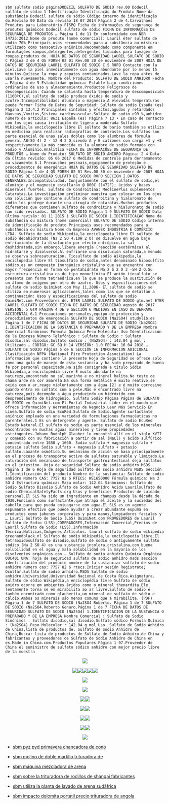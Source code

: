 
```
sbm sulfato sodio páginaDODECIL SULFATO DE SÓDIO rev.00 Dodecil sulfato de sódio 1 Identificação Identificação do Produto Nome da substância Dodecil sulfato de sódio Código interno de identificação do.Revisão 00 Data da revisão 18 07 2014 Página 2 de 4.Carvalhaes Produtos para Laboratório FISPQ Ficha de informações de segurança de produtos químicos Dodecil sulfato de sódio FICHA DE INFORMAÇÕES DE SEGURANÇA DE PRODUTOS … Página 1 de 11 Em conformidade com NBR 14725:2012.Nome do produto (nome comercial): Lauril éter sulfato de sódio 70% Principais usos recomendados para a substância ou mistura: Utilizado como tensoativo aniônico.Recomendado como componente em formulações xampus,detergentes,detergentes líquidos para lavagem de roupas,produtos de. HOJA DE DATOS DE SEGURIDAD LAURIL SULFATO DE SODIO C Página 3 de 4 QS FORSH 02 01 Rev.00 30 de noviembre de 2007 HOJA DE DATOS DE SEGURIDAD LAURIL SULFATO DE SODIO C.S ROFO Contacto con la piel.Lave la piel inmediatamente con agua abundante por lo menos 15 minutos.Quítese la ropa y zapatos contaminados.Lave la ropa antes de usarla nuevamente. Nombre del Producto: SULFATO DE SODIO ANHIDRO Fecha … Página 4 de 5 Estabilidad química: Estable bajo condiciones ordinarias de uso y almacenamiento.Productos Peligrosos de descomposición: Cuando se calienta hasta temperatura de descomposición (1100ºC),el sulfato de sodio produce óxidos de sodio y azufre.Incompatibilidad: Aluminio o magnesio.A elevadas temperaturas puede formar Ficha de Datos de Seguridad: Sulfato de sodio España (es) Página 2 13.4.2 Principales síntomas y efectos,agudos y retardados Náuseas,Vómitos,Sistema cardiovascular.Sulfato de sodio ≥99 %,anhidro número de artículo: 8631 España (es) Página 7 13 • En caso de contacto con los ojos causa irritación de ligera a moderada Sulfato Wikipedia,la enciclopedia libre El sulfato de bario también se utiliza en medicina para realizar radiografías de contraste.Los sulfatos son parte esencial de unas sales dobles como los alumbres de fórmula general AB(SO 4) 2 · 12 H 2 O,siendo A y B cationes con carga +1 y +3 respectivamente.La más conocida es la alumbre de sodio formada con Sodio y Aluminio.Analítica FICHA DE INFORMAÇÕES DE SEGURANÇA DE PRODUTOS … Nome do Produto: SULFATO DE SÓDIO ANIDRO Página: 2 4 Data da última revisão: 05 06 2017 6 Medidas de controle para derramamento ou vazamento 6.1 Precauções pessoais,equipamento de proteção e procedimentos de emergência HOJA DE DATOS DE SEGURIDAD SULFATO DE SODIO Página 1 de 4 QS FORSH 02 01 Rev.00 30 de noviembre de 2007 HOJA DE DATOS DE SEGURIDAD SULFATO DE SODIO ROFO SECCIÓN I.DATOS GENERALES.Incompatibilidad: Conjuntamente con el sulfato de sodio,el aluminio y el magnesio estallarán @ 800C (1472F); ácidos y bases minerales fuertes. Sulfato de Condroitina: MedlinePlus suplementos Cataratas.La investigación preliminar muestra que colocar en los ojos una solución que contiene sulfato de condroitina y hialuronato de sodio los protege durante una cirugía de cataratas.Muchos productos diferentes que contienen sulfato de condroitina y hialuronato de sodio han sido revisados. SULFATO DE SÓDIO Página 1 9 SULFATO DE SÓDIO Data última revisão: 01 11 2015 1 SULFATO DE SÓDIO 1.IDENTIFICAÇÃO Nome da substância ou mistura (nome comercial) SULFATO DE SÓDIO Código interno de identificação do produto Principais usos recomendados para a substância ou mistura Nome da Empresa AVANEX INDÚSTRIA E COMÉRCIO LTDA. Sulfato de sodio Wikipedia,la enciclopedia libre El sulfato de sodio decahidratado (Na 2 SO 4.10H 2 O) se disuelve en agua bajo enfriamiento de la disolución por efecto entrópico.La sal deshidratada,sin embargo,libera energía (reacción exotérmica) al hidratarse y disolverse.Al enfriarse una disolución saturada,a menudo se observa sobresaturación. Tiosulfato de sodio Wikipedia,la enciclopedia libre El tiosulfato de sodio,antes denominado hiposulfito sódico,es un compuesto inorgánico cristalino que se encuentra con mayor frecuencia en forma de pentahidrato Na 2 S 2 O 3 ·5H 2 O.Su estructura cristalina es de tipo monoclínica.El anión tiosulfato se presenta con forma tetraédrica,en la que se produce la sustitución de un átomo de oxígeno por otro de azufre. Usos y especificaciones del sulfato de sodio QuimiNet.com May 11,2006· El sulfato de sodio se utiliza en numerosas aplicaciones,tales como las que se detallan a continuación: Usos y especificaciones del sulfato de sodio QuimiNet.com Proveedores de. ETER LAURIL SULFATO DE SODIO gtm.net ETER LAURIL SULFATO DE SODIO FICHA DE DATOS DE SEGURIDAD agosto de 2017 VERSIÓN: 5 GTM PÁGINA 4 DE 9 SECCIÓN 6 MEDIDAS EN CASO DE DERRAME ACCIDENTAL 6.1 Precauciones personales,equipo de protección y procedimientos de emergencia SULFATO DE SODIO (Na2SO4) studylib.es Página 1 de 7 FICHA DE DATOS DE SEGURIDAD SULFATO DE SODIO (Na2SO4) 1.IDENTIFICACION DE LA SUSTANCIA O PREPARADO Y DE LA EMPRESA Nombre Comercial Sinónimos Formula Química Peso Molecular Uso Identificación de la Empresa Número Telefónico : Sulfato de Sodio : Sulfato disodio,sal disodio,Sulfato sódico : (Na2SO4) : 142.04 g mol : Utilizado … CÓDIGO: GC SQ H 14 VERSIÓN: 1.0 FECHA: 16 04 2018 … SULFATO DE SODIO Página 5 de 6 SECCIÓN 16 INFORMACION ADICIONAL Clasificación NFPA (National Fire Protection Association) La información que contiene la presente Hoja de Seguridad se ofrece solo como una guía de manejo de esta sustancia y ha sido preparado de buena fe por personal capacitado.Ha sido consignada a título Sódio Wikipédia,a enciclopédia livre É muito abundante na natureza,encontrado no sal marinho e no mineral halita.No teste de chama arde na cor amarela.Na sua forma metálica é muito reativo,se oxida com o ar,reage violentamente com a água [2] e é muito corrosivo quando entra em contato com a pele.Não é encontrado livre na natureza,pois decompõe a água produzindo um hidróxido com desprendimento de hidrogênio. Sulfato Sodio Página Página de SULFATO DE SODIO en QuimiNet.com El Portal Industrial Líder en el mundo que ofrece Información y Herramientas de Negocio.Leer Más Servicio En Línea.Sulfato de sodio EcuRed.Sulfato de Sodio.Agente surfactante aniónico empleado en una variedad de formulaciones farmacéuticas no parenterales.1 Es un detergente y agente. Sulfato de sodio EcuRed Estado Natural.El sulfato de sodio es parte esencial de los minerales encontrados en muchas aguas minerales y tiene propiedades astringentes.Johann Rudolph Glauber lo encontró allí en el siglo XVII y comenzó con su fabricación a partir de sal (NaCl) y ácido sulfúrico concentrado entre 1650 y 1660. Sodio sulfato + magnesio sulfato + potasio sulfato Sodio sulfato + magnesio sulfato + potasio sulfato.Laxante osmótico.Su mecanismo de acción se basa principalmente en el proceso de transporte activo de sulfatos saturable y limitado.La saturación del mecanismo de transporte gastrointestinal deja sulfatos en el intestino. Hoja de seguridad Sulfato de sodio anhidro MSDS Página 1 de 6 Hoja de seguridad Sulfato de sodio anhidro MSDS Sección 1.Identificación del producto Nombre de la sustancia: Sulfato de sodio anhidro Número CAS: 7757 82 6 RTECS: WE1650000 Fórmula química: Na 2 SO 4 Estructura química: Masa molar: 142.04 Sinónimos: Sulfato de Sodio Sulfato Disodio Sulfato de Sodio Anhidro Acido Laurilsulfato de sodio ChemicalSafetyFacts.org Usos y beneficios Productos de cuidado personal.El SLS ha sido un ingrediente en champús desde la década de 1930.Funciona como surfactante,que atrapa el aceite y la suciedad del cabello para que pueda enjuagarse con agua.El SLS es un agente espumante efectivo que puede ayudar a crear abundante espuma en productos como jabones corporales y para manos,limpiadores faciales y … Lauril Sulfato de Sodio (LSS) QuimiNet.com PROVEEDORES de Lauril Sulfato de Sodio (LSS),COMPRADORES,Información Comercial,Precios de Lauril Sulfato de Sodio (LSS),Información Técnica,Noticias,Imágenes,Artículos. lauril sulfato de sodio wikipedia greenandblack.nl Sulfato de sodio Wikipedia,la enciclopedia libre.El tetraoxidosulfato de disodio,sulfato de sodio o antiguamente sulfato sódico (Na 2 SO 4) es una sustancia incolora,cristalina,con buena solubilidad en el agua y mala solubilidad en la mayoría de los disolventes orgánicos con … Sulfato de sodio anhidro Química Orgánica QUC401 UNA. hoja de seguridad sulfato de sodio anhidro msds sección identificación del producto nombre de la sustancia: sulfato de sodio anhidro número cas: 7757 82 6 rtecs.Iniciar sesión Registrate; Ocultar.Sulfato de sodio anhidro.MSDS Sulfato de sodio anhidro.Universidad.Universidad Nacional de Costa Rica.Asignatura. Sulfato de sódio Wikipédia,a enciclopédia livre Sulfato de sódio anidro ocorre em ambientes áridos como o mineral thenardita.Ele lentamente torna se em mirabilita ao ar livre.Sulfato de sódio é também encontrado como glauberita,um mineral de sulfato de sódio e cálcio.Ambos os minerais são menos comuns que a mirabilita. (PDF) Página 1 de 7 SULFATO DE SODIO (Na2SO4 Roberto. Página 1 de 7 SULFATO DE SODIO (Na2SO4.Roberto Genaro.Página 1 de 7 FICHA DE DATOS DE SEGURIDAD SULFATO DE SODIO (Na2SO4) 1.IDENTIFICACION DE LA SUSTANCIA O PREPARADO Y DE LA EMPRESA Nombre Comercial : Sulfato de Sodio Sinónimos : Sulfato disodio,sal disodio,Sulfato sódico Formula Química : (Na2SO4) Peso Molecular : 142.04 g mol Uso. Sulfato de Sodio Anhidro de China,lista de productos de. Sulfato de Sodio Anhidro de China,Buscar lista de productos de Sulfato de Sodio Anhidro de China y fabricantes y proveedores de Sulfato de Sodio Anhidro de China en es.Made in China.com.Productos Populares.Página 1 97.Proveedor de China el suministro de sulfato sódico anhidro con mejor precio libre de la muestra 
```

<div align="center">

<a href="https://es-crusher.shibang-china.com/github&k=sbm+sulfato+sodio+p%C3%A1gina"><img src="https://static.shibang-china.com/es/crusher/logo.jpg"></a>

<a href="https://es-crusher.shibang-china.com/github&k=sbm+sulfato+sodio+p%C3%A1gina"><img src="https://static.shibang-china.com/es/crusher/index.jpg"></a><a href="https://es-crusher.shibang-china.com/material.htmlgithub&k=sbm+sulfato+sodio+p%C3%A1gina"><img src="https://static.shibang-china.com/es/crusher/material.jpg"></a><a href="https://es-crusher.shibang-china.com/application.htmlgithub&k=sbm+sulfato+sodio+p%C3%A1gina"><img src="https://static.shibang-china.com/es/crusher/application.jpg"></a><a href="https://es-crusher.shibang-china.com/aboutus.htmlgithub&k=sbm+sulfato+sodio+p%C3%A1gina"><img src="https://static.shibang-china.com/es/crusher/aboutus.jpg"></a><a href="https://es-crusher.shibang-china.com/contact.htmlgithub&k=sbm+sulfato+sodio+p%C3%A1gina"><img src="https://static.shibang-china.com/es/crusher/contact.jpg"></a>

<a href="https://es-crusher.shibang-china.com/github&k=sbm+sulfato+sodio+p%C3%A1gina"><img src="https://static.shibang-china.com/es/crusher/banner.jpg"></a>

<a href="https://swt.shibang-china.com/github&k=sbm+sulfato+sodio+p%C3%A1gina"><img src="https://static.shibang-china.com/es/crusher/text.jpg"></a>

<a href="https://swt.shibang-china.com/github&k=sbm+sulfato+sodio+p%C3%A1gina"><img src="https://static.shibang-china.com/es/crusher/chat.jpg"></a><a href="https://es-crusher.shibang-china.com/contact.htmlgithub&k=sbm+sulfato+sodio+p%C3%A1gina"><img src="https://static.shibang-china.com/es/crusher/message.jpg"></a>

<a href="https://es-crusher.shibang-china.com/products/pe.htmlgithub&k=sbm+sulfato+sodio+p%C3%A1gina"><img src="https://static.shibang-china.com/es/crusher/pe.jpg"></a><a href="https://es-crusher.shibang-china.com/products/pf.htmlgithub&k=sbm+sulfato+sodio+p%C3%A1gina"><img src="https://static.shibang-china.com/es/crusher/pf.jpg"></a>

<a href="https://es-crusher.shibang-china.com/products/hpt.htmlgithub&k=sbm+sulfato+sodio+p%C3%A1gina"><img src="https://static.shibang-china.com/es/crusher/hpt.jpg"></a><a href="https://es-crusher.shibang-china.com/products/vsi.htmlgithub&k=sbm+sulfato+sodio+p%C3%A1gina"><img src="https://static.shibang-china.com/es/crusher/vsi.jpg"></a>

<a href="https://es-crusher.shibang-china.com/products/klv.htmlgithub&k=sbm+sulfato+sodio+p%C3%A1gina"><img src="https://static.shibang-china.com/es/crusher/klv.jpg"></a><a href="https://es-crusher.shibang-china.com/products/portable.htmlgithub&k=sbm+sulfato+sodio+p%C3%A1gina"><img src="https://static.shibang-china.com/es/crusher/portable.jpg"></a>

<a href="https://swt.shibang-china.com/github&k=sbm+sulfato+sodio+p%C3%A1gina"><img src="https://static.shibang-china.com/es/crusher/case.jpg"></a>

</div>


* [sbm pyz pyd primavera chancadora de cono](sbm%20pyz%20pyd%20primavera%20chancadora%20de%20cono.md)

* [sbm molino de doble martillo trituradora de](sbm%20molino%20de%20doble%20martillo%20trituradora%20de.md)

* [sbm máquina mezcladora de arena](sbm%20m%C3%A1quina%20mezcladora%20de%20arena.md)

* [sbm sobre la trituradora de rodillos de shangai fabricantes](sbm%20sobre%20la%20trituradora%20de%20rodillos%20de%20shangai%20fabricantes.md)

* [sbm utiliza la planta de lavado de arena sudáfrica](sbm%20utiliza%20la%20planta%20de%20lavado%20de%20arena%20sud%C3%A1frica.md)

* [sbm impacto dolomita portatil precio trituradora de angola](sbm%20impacto%20dolomita%20portatil%20precio%20trituradora%20de%20angola.md)